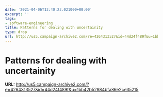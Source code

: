 ```yaml
---
date: '2021-04-06T13:40:23.021000+00:00'
excerpt: ''
tags:
- software-engineering
title: Patterns for dealing with uncertainity
type: drop
url: http://us5.campaign-archive2.com/?e=4264313527&id=44d24f489f&u=1bb42b52984bfa86e2ce35215
---
```


# Patterns for dealing with uncertainity

**URL:** http://us5.campaign-archive2.com/?e=4264313527&id=44d24f489f&u=1bb42b52984bfa86e2ce35215
